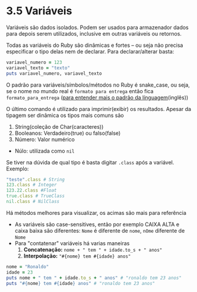 # 3.5 Variáveis

Variáveis são dados isolados. Podem ser usados para armazenador dados para depois serem utilizados, inclusive em outras variáveis ou retornos.

Todas as variáveis do Ruby são dinâmicas e fortes – ou seja não precisa especificar o tipo delas nem de declarar. Para declarar/alterar basta:

```ruby
variavel_numero = 123
variavel_texto = "texto"
puts variavel_numero, variavel_texto
```

O padrão para variáveis/símbolos/métodos no Ruby é snake_case, ou seja, se o nome no mundo real é `formato para entrega` então fica `formato_para_entrega` ([para entender mais o padrão da línguagem](https://rubystyle.guide)(inglês))

O último comando é utilizado para imprimir(exibir) os resultados.
Apesar da tipagem ser dinâmica os tipos mais comuns são

1. String(coleção de Char(caracteres))
2. Booleanos: Verdadeiro(true) ou falso(false)
3. Número: Valor numérico

- Núlo: utilizada como `nil`

Se tiver na dúvida de qual tipo é basta digitar `.class` após a variável. Exemplo:

```ruby
"teste".class # String
123.class # Integer
123.22.class #Float
true.class # TrueClass
nil.class # NilClass
```

Há métodos melhores para visualizar, os acimas são mais para referência

- As variáveis são case-sensitives, então por exemplo CAIXA ALTA e caixa baixa são diferentes: `Nome` é diferente de `nome`, `nOme` diferente de `Nome`
- Para "contatenar" variáveis há varias maneiras
  1.  **Concatenação:** `nome + " tem " + idade.to_s + " anos"`
  2.  **Interpolação:** `"#{nome} tem #{idade} anos"`

```ruby
nome = "Ronaldo"
idade = 23
puts nome + " tem " + idade.to_s + " anos" # "ronaldo tem 23 anos"
puts "#{nome} tem #{idade} anos" # "ronaldo tem 23 anos"
```
